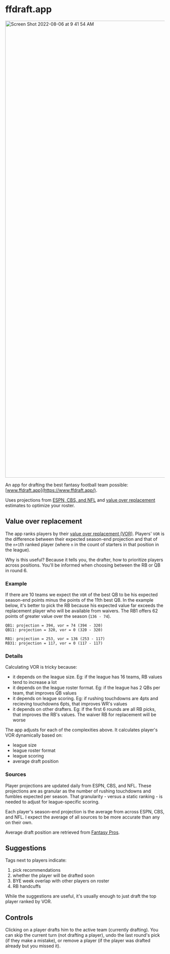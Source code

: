 # ffdraft.app

<img width="1440" alt="Screen Shot 2022-08-06 at 9 41 54 AM" src="https://user-images.githubusercontent.com/13923102/183251462-b66d5479-119a-4933-a96d-0198bb569edb.png">

An app for drafting the best fantasy football team possible: [www.ffdraft.app](https://www.ffdraft.app/).

Uses projections from [ESPN, CBS, and NFL](#sources) and [value over replacement](#value-over-replacement) estimates to optimize your roster.

## Value over replacement

The app ranks players by their [value over replacement (VOR)](https://support.fantasypros.com/hc/en-us/articles/115005868747-What-is-value-based-drafting-What-do-player-draft-values-mean-VORP-VONA-VOLS-VBD-). Players' `VOR` is the difference between their expected season-end projection and that of the `n+1`th ranked player (where `n` in the count of starters in that position in the league).

Why is this useful? Because it tells you, the drafter, how to prioritize players across positions. You'll be informed when choosing between the RB or QB in round 6.

### Example

If there are 10 teams we expect the `VOR` of the best QB to be his expected season-end points minus the points of the 11th best QB. In the example below, it's better to pick the RB because his expected value far exceeds the replacement player who will be available from waivers. The RB1 offers 62 points of greater value over the season (`136 - 74`).

```
QB1: projection = 394, vor = 74 (394 - 320)
QB11: projection = 320, vor = 0 (320 - 320)

RB1: projection = 253, vor = 136 (253 - 117)
RB31: projection = 117, vor = 0 (117 - 117)
```

### Details

Calculating VOR is tricky because:
- it depends on the league size. Eg: if the league has 16 teams, RB values tend to increase a lot
- it depends on the league roster format. Eg: if the league has 2 QBs per team, that improves QB values
- it depends on league scoring. Eg: if rushing touchdowns are 4pts and recieving touchdowns 6pts, that improves WR's values
- it depends on other drafters. Eg: if the first 6 rounds are all RB picks, that improves the RB's values. The waiver RB for replacement will be worse

The app adjusts for each of the complexities above. It calculates player's VOR dynamically based on:
- league size
- league roster format
- league scoring
- average draft position

### Sources

Player projections are updated daily from ESPN, CBS, and NFL. These projections are as granular as the number of rushing touchdowns and fumbles expected per season. That granularity - versus a static ranking - is needed to adjust for league-specific scoring.

Each player's season-end projection is the average from across ESPN, CBS, and NFL. I expect the average of all sources to be more accurate than any on their own.

Average draft position are retrieved from [Fantasy Pros](https://www.fantasypros.com/nfl/adp/overall.php).

## Suggestions

Tags next to players indicate:
1. pick recommendations
2. whether the player will be drafted soon
3. BYE week overlap with other players on roster
4. RB handcuffs

While the suggestions are useful, it's usually enough to just draft the top player ranked by VOR.

## Controls

Clicking on a player drafts him to the active team (currently drafting). You can skip the current turn (not drafting a player), undo the last round's pick (if they make a mistake), or remove a player (if the player was drafted already but you missed it).
